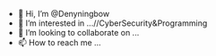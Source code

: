 - 👋 Hi, I’m @Denyningbow
- 👀 I’m interested in ...//CyberSecurity&Programming
- 💞️ I’m looking to collaborate on ...
- 📫 How to reach me ...

<!---
Denyningbow/Denyningbow is a ✨ special ✨ repository because its `README.md` (this file) appears on your GitHub profile.
You can click the Preview link to take a look at your changes.
--->
